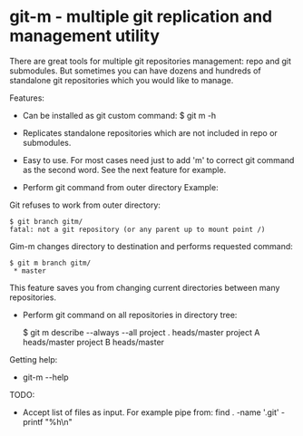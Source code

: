 # git-m - multiple git replication and management utility

There are great tools for multiple git repositories management: repo and git submodules.
But sometimes you can have dozens and hundreds of standalone git repositories which you
would like to manage.

Features:

 * Can be installed as git custom command:
	$ git m -h

 * Replicates standalone repositories which are not included in repo or submodules.

 * Easy to use. For most cases need just to add 'm' to correct git command
   as the second word. See the next feature for example.

 * Perform git command from outer directory
   Example:

Git refuses to work from outer directory:

	$ git branch gitm/
	fatal: not a git repository (or any parent up to mount point /)

Gim-m changes directory to destination and performs requested command:

	$ git m branch gitm/
	 * master

This feature saves you from changing current directories between many repositories.

 * Perform git command on all repositories in directory tree:

	$ git m describe --always --all
	project .
	heads/master
	project A
	heads/master
	project B
	heads/master


Getting help:

 * git-m --help

TODO:
 * Accept list of files as input. For example pipe from: find . -name '.git' -printf "%h\n"
